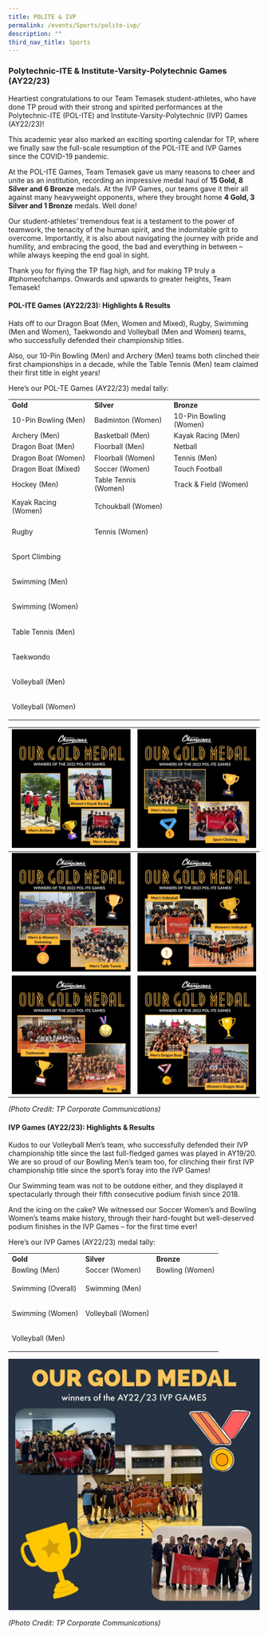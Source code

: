 ```yaml
---
title: POLITE & IVP
permalink: /events/Sports/polite-ivp/
description: ""
third_nav_title: Sports
---
```

### Polytechnic-ITE &amp; Institute-Varsity-Polytechnic Games (AY22/23)

Heartiest congratulations to our Team Temasek student-athletes, who have done TP proud with their strong and spirited performances at the Polytechnic-ITE (POL-ITE) and Institute-Varsity-Polytechnic (IVP) Games (AY22/23)!

This academic year also marked an exciting sporting calendar for TP, where we finally saw the full-scale resumption of the POL-ITE and IVP Games since the COVID-19 pandemic. 

At the POL-ITE Games, Team Temasek gave us many reasons to cheer and unite as an institution, recording an impressive medal haul of **15 Gold, 8 Silver and 6 Bronze** medals. At the IVP Games, our teams gave it their all against many heavyweight opponents, where they brought home **4 Gold, 3 Silver and 1 Bronze** medals. Well done!

Our student-athletes’ tremendous feat is a testament to the power of teamwork, the tenacity of the human spirit, and the indomitable grit to overcome. Importantly, it is also about navigating the journey with pride and humility, and embracing the good, the bad and everything in between – while always keeping the end goal in sight. 

Thank you for flying the TP flag high, and for making TP truly a #tphomeofchamps. Onwards and upwards to greater heights, Team Temasek! 

#### POL-ITE Games (AY22/23): Highlights &amp; Results

Hats off to our Dragon Boat (Men, Women and Mixed), Rugby, Swimming (Men and Women), Taekwondo and Volleyball (Men and Women) teams, who successfully defended their championship titles. 

Also, our 10-Pin Bowling (Men) and Archery (Men) teams both clinched their first championships in a decade, while the Table Tennis (Men) team claimed their first title in eight years!

Here’s our POL-TE Games (AY22/23) medal tally:

<table><tbody><tr><td><strong>Gold</strong></td><td><strong>Silver</strong></td><td><strong>Bronze</strong></td></tr><tr><td>10-Pin Bowling (Men)</td><td>Badminton (Women)</td><td>10-Pin Bowling (Women)</td></tr><tr><td>Archery (Men)</td><td>Basketball (Men)</td><td>Kayak Racing (Men)</td></tr><tr><td>Dragon Boat (Men)</td><td>Floorball (Men)</td><td>Netball</td></tr><tr><td>Dragon Boat (Women)</td><td>Floorball (Women)</td><td>Tennis (Men)</td></tr><tr><td>Dragon Boat (Mixed)</td><td>Soccer (Women)</td><td>Touch Football</td></tr><tr><td>Hockey (Men)</td><td>Table Tennis (Women)</td><td>Track &amp; Field (Women)</td></tr><tr><td>Kayak Racing (Women)</td><td>Tchoukball (Women)</td><td><p>&nbsp;</p></td></tr><tr><td>Rugby</td><td>Tennis (Women)</td><td><p>&nbsp;</p></td></tr><tr><td>Sport Climbing</td><td><p>&nbsp;</p></td><td><p>&nbsp;</p></td></tr><tr><td>Swimming (Men)</td><td><p>&nbsp;</p></td><td><p>&nbsp;</p></td></tr><tr><td>Swimming (Women)</td><td><p>&nbsp;</p></td><td><p>&nbsp;</p></td></tr><tr><td>Table Tennis (Men)</td><td><p>&nbsp;</p></td><td><p>&nbsp;</p></td></tr><tr><td>Taekwondo</td><td><p>&nbsp;</p></td><td><p>&nbsp;</p></td></tr><tr><td>Volleyball (Men)</td><td><p>&nbsp;</p></td><td><p>&nbsp;</p></td></tr><tr><td>Volleyball (Women)</td><td><p>&nbsp;</p></td><td><p>&nbsp;</p></td></tr></tbody></table>


| ![](/images/Events/Sports/POLITE_1.jpg) | ![](/images/Events/Sports/POLITE_2.jpg)
| -------- | -------- |
|![](/images/Events/Sports/POLITE_3.jpg) | ![](/images/Events/Sports/POLITE_4.jpg)|
|![](/images/Events/Sports/POLITE_5.jpg) | ![](/images/Events/Sports/POLITE_6.jpg)|

*(Photo Credit: TP Corporate Communications)*


#### IVP Games (AY22/23): Highlights &amp; Results

Kudos to our Volleyball Men’s team, who successfully defended their IVP championship title since the last full-fledged games was played in AY19/20. We are so proud of our Bowling Men’s team too, for clinching their first IVP championship title since the sport’s foray into the IVP Games! 

Our Swimming team was not to be outdone either, and they displayed it spectacularly through their fifth consecutive podium finish since 2018.

And the icing on the cake? We witnessed our Soccer Women’s and Bowling Women’s teams make history, through their hard-fought but well-deserved podium finishes in the IVP Games – for the first time ever! 

Here’s our IVP Games (AY22/23) medal tally:

<table><tbody><tr><td><strong>Gold</strong></td><td><strong>Silver</strong></td><td><strong>Bronze</strong></td></tr><tr><td>Bowling (Men)</td><td>Soccer (Women)</td><td>Bowling (Women)</td></tr><tr><td>Swimming (Overall)</td><td>Swimming (Men)</td><td><p>&nbsp;</p></td></tr><tr><td>Swimming (Women)</td><td>Volleyball (Women)</td><td><p>&nbsp;</p></td></tr><tr><td>Volleyball (Men)</td><td><p>&nbsp;</p></td></tr></tbody></table>

![](/images/Events/Sports/IVP_1.jpg)

*(Photo Credit: TP Corporate Communications)*